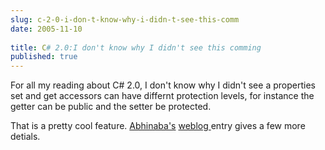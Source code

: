 ```yaml
---
slug: c-2-0-i-don-t-know-why-i-didn-t-see-this-comm
date: 2005-11-10
 
title: C# 2.0:I don't know why I didn't see this comming
published: true
---
```

For all my reading about C# 2.0, I don't know why I didn't see a properties set and get accessors can have differnt protection levels, for instance the getter can be public and the setter be protected.<p />That is a pretty cool feature.  <a href="http://www.geocities.com/basuabhinaba" target="_blank">Abhinaba's</a> <a href="http://blogs.msdn.com/abhinaba/archive/2005/11/10/491255.aspx">weblog </a>entry gives a few more detials.<p />

